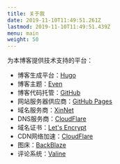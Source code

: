 ```yaml
---
title: 关于我
date: 2019-11-10T11:49:51.261Z
lastmod: 2019-11-10T11:49:51.439Z
menu: main
weight: 50
---
```


为本博客提供技术支持的平台：

* 博客生成平台：[Hugo](https://gohugo.io/)
* 博客主题：[Even](https://github.com/olOwOlo/hugo-theme-even)
* 博客代码托管：[GitHub](https://github.com/)
* 网站服务器供应商：[GitHub Pages](https://pages.github.com/)
* 域名服务商：[XinNet](http://www.xinnet.com/domain/domain.html)
* DNS服务商：[CloudFlare](https://www.cloudflare.com/)
* 域名证书：[Let's Encrypt](https://letsencrypt.org/)
* CDN网络加速：[CloudFlare](https://www.cloudflare.com/)
* 图床：[BackBlaze](https://www.backblaze.com/)
* 评论系统：[Valine](https://valine.js.org/)

